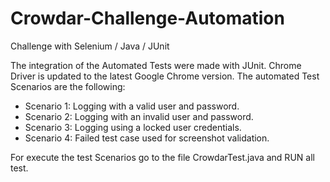 # Crowdar-Challenge-Automation
Challenge with Selenium / Java / JUnit

The integration of the Automated Tests were made with JUnit. 
Chrome Driver is updated to the latest Google Chrome version.
The automated Test Scenarios are the following: 
 - Scenario 1: Logging with a valid user and password.
 - Scenario 2: Logging with an invalid user and password.
 - Scenario 3: Logging using a locked user credentials.
 - Scenario 4: Failed test case used for screenshot validation.

For execute the test Scenarios go to the file CrowdarTest.java and RUN all test.
